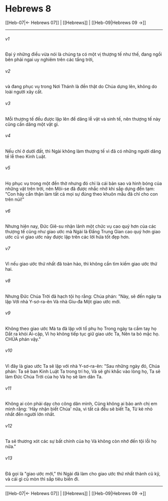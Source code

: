# Hebrews 8

[[Heb-07|← Hebrews 07]] | [[Hebrews]] | [[Heb-09|Hebrews 09 →]]
***



###### v1 
Đại ý những điều vừa nói là chúng ta có một vị thượng tế như thế, đang ngồi bên phải ngai uy nghiêm trên các tầng trời, 

###### v2 
và đang phục vụ trong Nơi Thánh là đền thật do Chúa dựng lên, không do loài người xây cất. 

###### v3 
Mỗi thượng tế đều được lập lên để dâng lễ vật và sinh tế, nên thượng tế này cũng cần dâng một vật gì. 

###### v4 
Nếu chỉ ở dưới đất, thì Ngài không làm thượng tế vì đã có những người dâng tế lễ theo Kinh Luật. 

###### v5 
Họ phục vụ trong một đền thờ nhưng đó chỉ là cái bản sao và hình bóng của những vật trên trời, nên Môi-se đã được nhắc nhở khi sắp dựng đền tạm: "Con hãy cẩn thận làm tất cả mọi sự đúng theo khuôn mẫu đã chỉ cho con trên núi!" 

###### v6 
Nhưng hiện nay, Đức Giê-su nhận lãnh một chức vụ cao quý hơn của các thượng tế cũng như giao ước mà Ngài là Đấng Trung Gian cao quý hơn giao ước cũ vì giao ước này được lập trên các lời hứa tốt đẹp hơn. 

###### v7 
Vì nếu giao ước thứ nhất đã toàn hảo, thì không cần tìm kiếm giao ước thứ hai. 

###### v8 
Nhưng Đức Chúa Trời đã hạch tội họ rằng: Chúa phán: "Này, sẽ đến ngày ta lập Với nhà Y-sơ-ra-ên Và nhà Giu-đa Một giao ước mới. 

###### v9 
Không theo giao ước Mà ta đã lập với tổ phụ họ Trong ngày ta cầm tay họ Dắt ra khỏi Ai-cập, Vì họ không tiếp tục giữ giao ước Ta, Nên ta bỏ mặc họ. CHÚA phán vậy." 

###### v10 
Vì đây là giao ước Ta sẽ lập với nhà Y-sơ-ra-ên: "Sau những ngày đó, Chúa phán: Ta sẽ ban Kinh Luật Ta trong trí họ, Và sẽ ghi khắc vào lòng họ, Ta sẽ làm Đức Chúa Trời của họ Và họ sẽ làm dân Ta. 

###### v11 
Không ai còn phải dạy cho công dân mình, Cũng không ai bảo anh chị em mình rằng: 'Hãy nhận biết Chúa' nữa, vì tất cả đều sẽ biết Ta, Từ kẻ nhỏ nhất đến người lớn nhất. 

###### v12 
Ta sẽ thương xót các sự bất chính của họ Và không còn nhớ đến tội lỗi họ nữa." 

###### v13 
Đã gọi là "giao ước mới," thì Ngài đã làm cho giao ước thứ nhất thành cũ kỹ, và cái gì cũ mòn thì sắp tiêu biến đi.

***
[[Heb-07|← Hebrews 07]] | [[Hebrews]] | [[Heb-09|Hebrews 09 →]]
